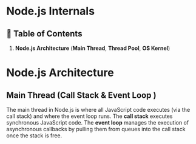 # **Node.js Internals**

## 📑 Table of Contents

1. **Node.js Architecture** (**Main Thread**, **Thread Pool**, **OS Kernel**)





# Node.js Architecture

## Main Thread (Call Stack & Event Loop )
The main thread in Node.js is where all JavaScript code executes (via the call stack) and where the event loop runs.
The **call stack** executes synchronous JavaScript code.
The **event loop** manages the execution of asynchronous callbacks by pulling them from queues into the call stack once the stack is free.